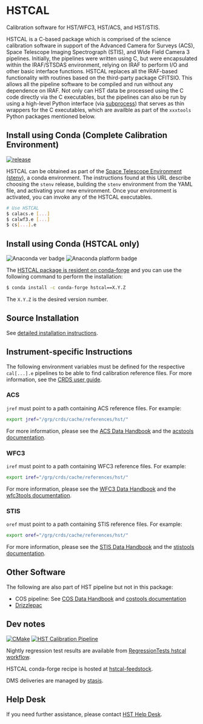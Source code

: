 # HSTCAL

Calibration software for HST/WFC3, HST/ACS, and HST/STIS.

HSTCAL is a C-based package which is comprised of the science calibration
software in support of the Advanced Camera for Surveys (ACS), Space Telescope
Imaging Spectrograph (STIS), and Wide Field Camera 3 pipelines. Initially, the
pipelines were written using C, but were encapsulated within the IRAF/STSDAS
environment, relying on IRAF to perform I/O and other basic interface
functions. HSTCAL replaces all the IRAF-based functionality with routines
based on the third-party package CFITSIO. This allows all the pipeline
software to be compiled and run without any dependence on IRAF. Not only
can HST data be processed using the C code directly via the C executables,
but the pipelines can also be run by using a high-level Python interface
(via [subprocess](https://docs.python.org/3/library/subprocess.html))
that serves as thin wrappers for the C executables, which are availble
as part of the `xxxtools` Python packages mentioned below.

## Install using Conda (Complete Calibration Environment)

[![release](https://img.shields.io/github/v/release/spacetelescope/stenv)](https://github.com/spacetelescope/stenv/releases)

HSTCAL can be obtained as part of the
[Space Telescope Environment (stenv)](https://stenv.readthedocs.io/en/latest/),
a conda environment.  The instructions found at this URL describe
choosing the ``stenv`` release, building the ``stenv``
environment from the YAML file, and activating your new environment. Once your environment
is activated, you can invoke any of the HSTCAL executables.

```bash
# Use HSTCAL
$ calacs.e [...]
$ calwf3.e [...]
$ cs[...].e
```

## Install using Conda (HSTCAL only)

![Anaconda ver badge](https://anaconda.org/conda-forge/hstcal/badges/version.svg)
![Anaconda platform badge](https://anaconda.org/conda-forge/hstcal/badges/platforms.svg)

The [HSTCAL package is resident on conda-forge](https://anaconda.org/conda-forge/hstcal)
and you can use the following command to perform the installation:

```bash
$ conda install -c conda-forge hstcal==X.Y.Z
```
The `X.Y.Z` is the desired version number.

## Source Installation

See [detailed installation instructions](INSTALL.md).

## Instrument-specific Instructions

The following environment variables must be defined for the respective `cal[...].e` pipelines
to be able to find calibration reference files. For more information, see the
[CRDS user guide](https://hst-crds.stsci.edu/static/users_guide/index.html).

### ACS

`jref` must point to a path containing ACS reference files. For example:

```bash
export jref="/grp/crds/cache/references/hst/"
```

For more information, please see the [ACS Data Handbook](https://hst-docs.stsci.edu/acsdhb)
and the [acstools documentation](https://acstools.readthedocs.io/).

### WFC3

`iref` must point to a path containing WFC3 reference files. For example:

```bash
export iref="/grp/crds/cache/references/hst/"
```

For more information, please see the [WFC3 Data Handbook](https://hst-docs.stsci.edu/wfc3dhb)
and the [wfc3tools documentation](https://wfc3tools.readthedocs.io/).

### STIS

`oref` must point to a path containing STIS reference files. For example:

```bash
export oref="/grp/crds/cache/references/hst/"
```

For more information, please see the [STIS Data Handbook](https://hst-docs.stsci.edu/stisdhb)
and the [stistools documentation](https://stistools.readthedocs.io/).

## Other Software

The following are also part of HST pipeline but not in this package:

* COS pipeline: See [COS Data Handbook](https://www.stsci.edu/hst/cos/documents/handbooks/datahandbook/COS_cover.html) and [costools documentation](https://costools.readthedocs.io/)
* [Drizzlepac](https://www.stsci.edu/scientific-community/software/drizzlepac.html)

## Dev notes

[![CMake](https://github.com/spacetelescope/hstcal/actions/workflows/cmake.yml/badge.svg?branch=main)](https://github.com/spacetelescope/hstcal/actions/workflows/cmake.yml)
[![HST Calibration Pipeline](https://github.com/spacetelescope/RegressionTests/actions/workflows/hstcal.yml/badge.svg?branch=main)](https://github.com/spacetelescope/RegressionTests/actions/workflows/hstcal.yml)

Nightly regression test results are available from
[RegressionTests hstcal workflow](https://github.com/spacetelescope/RegressionTests/actions/workflows/hstcal.yml).

HSTCAL conda-forge recipe is hosted at [hstcal-feedstock](https://github.com/conda-forge/hstcal-feedstock/).

DMS deliveries are managed by [stasis](https://github.com/spacetelescope/stasis).

## Help Desk

If you need further assistance, please contact [HST Help Desk](https://hsthelp.stsci.edu).
